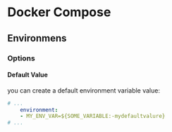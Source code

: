 # Docker Compose
## Environmens
### Options
#### Default Value
you can create a default environment variable value:
```yaml
# ...
    environment:
    - MY_ENV_VAR=${SOME_VARIABLE:-mydefaultvalure}
# ...
```
